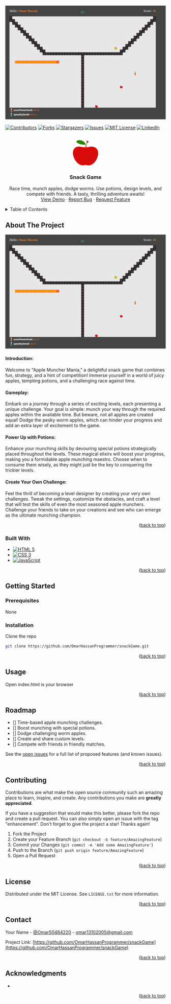 ![image](images/screenshot.png)<!-- Improved compatibility of back to top link: See: https://github.com/othneildrew/Best-README-Template/pull/73 -->
<a name="readme-top"></a>
<!--
*** Thanks for checking out the Best-README-Template. If you have a suggestion
*** that would make this better, please fork the repo and create a pull request
*** or simply open an issue with the tag "enhancement".
*** Don't forget to give the project a star!
*** Thanks again! Now go create something AMAZING! :D
-->



<!-- PROJECT SHIELDS -->
<!--
*** I'm using markdown "reference style" links for readability.
*** Reference links are enclosed in brackets [ ] instead of parentheses ( ).
*** See the bottom of this document for the declaration of the reference variables
*** for contributors-url, forks-url, etc. This is an optional, concise syntax you may use.
*** https://www.markdownguide.org/basic-syntax/#reference-style-links
-->
[![Contributors][contributors-shield]][contributors-url]
[![Forks][forks-shield]][forks-url]
[![Stargazers][stars-shield]][stars-url]
[![Issues][issues-shield]][issues-url]
[![MIT License][license-shield]][license-url]
[![LinkedIn][linkedin-shield]][linkedin-url]



<!-- PROJECT LOGO -->
<br />
<div align="center">
  <a href="https://github.com/OmarHassanProgrammer/snackGame">
    <img src="images/foods/apple.svg" alt="Logo" width="80" height="80">
  </a>

<h3 align="center">Snack Game</h3>

  <p align="center">
    Race time, munch apples, dodge worms. Use potions, design levels, and compete with friends. A tasty, thrilling adventure awaits!
    <br />
    <a href="https://omarhassanprogrammer.github.io/snackGame/">View Demo</a>
    ·
    <a href="https://github.com/omarhassanprogrammer/snackGame/issues">Report Bug</a>
    ·
    <a href="https://github.com/omarhassanprogrammer/snackGame/issues">Request Feature</a>
  </p>
</div>



<!-- TABLE OF CONTENTS -->
<details>
  <summary>Table of Contents</summary>
  <ol>
    <li>
      <a href="#about-the-project">About The Project</a>
      <ul>
        <li><a href="#built-with">Built With</a></li>
      </ul>
    </li>
    <li>
      <a href="#getting-started">Getting Started</a>
      <ul>
        <li><a href="#prerequisites">Prerequisites</a></li>
        <li><a href="#installation">Installation</a></li>
      </ul>
    </li>
    <li><a href="#usage">Usage</a></li>
    <li><a href="#roadmap">Roadmap</a></li>
    <li><a href="#contributing">Contributing</a></li>
    <li><a href="#license">License</a></li>
    <li><a href="#contact">Contact</a></li>
    <li><a href="#acknowledgments">Acknowledgments</a></li>
  </ol>
</details>



<!-- ABOUT THE PROJECT -->
## About The Project

[![Product Name Screen Shot][product-screenshot]](https://omarhassanprogrammer.github.io/snackGame/)

<h4>Introduction:</h4>
Welcome to "Apple Muncher Mania," a delightful snack game that combines fun, strategy, and a hint of competition! Immerse yourself in a world of juicy apples, tempting potions, and a challenging race against time.
<br />
<h4>Gameplay:</h4>
Embark on a journey through a series of exciting levels, each presenting a unique challenge. Your goal is simple: munch your way through the required apples within the available time. But beware, not all apples are created equal! Dodge the pesky worm apples, which can hinder your progress and add an extra layer of excitement to the game.
<br />
<h4>Power Up with Potions:</h4>
Enhance your munching skills by devouring special potions strategically placed throughout the levels. These magical elixirs will boost your progress, making you a formidable apple munching maestro. Choose when to consume them wisely, as they might just be the key to conquering the trickier levels.
<br />
<h4>Create Your Own Challenge:</h4>
Feel the thrill of becoming a level designer by creating your very own challenges. Tweak the settings, customize the obstacles, and craft a level that will test the skills of even the most seasoned apple munchers. Challenge your friends to take on your creations and see who can emerge as the ultimate munching champion.
<br />

<p align="right">(<a href="#readme-top">back to top</a>)</p>



### Built With

* [![HTML 5][HTML5.com]][HTML5-url]
* [![CSS 3][CSS3.com]][Css3-url]
* [![JavaScript][Js.com]][Js-url]

<p align="right">(<a href="#readme-top">back to top</a>)</p>



<!-- GETTING STARTED -->
## Getting Started

### Prerequisites

None

### Installation

Clone the repo
   ```sh
   git clone https://github.com/OmarHassanProgrammer/snackGame.git
   ```

<p align="right">(<a href="#readme-top">back to top</a>)</p>



<!-- USAGE EXAMPLES -->
## Usage

Open index.html is your browser

<p align="right">(<a href="#readme-top">back to top</a>)</p>



<!-- ROADMAP -->
## Roadmap

- [] Time-based apple munching challenges.
- [] Boost munching with special potions.
- [] Dodge challenging worm apples.
- [] Create and share custom levels.
- [] Compete with friends in friendly matches.

See the [open issues](https://github.com/OmarHassanProgrammer/snackGame/issues) for a full list of proposed features (and known issues).

<p align="right">(<a href="#readme-top">back to top</a>)</p>



<!-- CONTRIBUTING -->
## Contributing

Contributions are what make the open source community such an amazing place to learn, inspire, and create. Any contributions you make are **greatly appreciated**.

If you have a suggestion that would make this better, please fork the repo and create a pull request. You can also simply open an issue with the tag "enhancement".
Don't forget to give the project a star! Thanks again!

1. Fork the Project
2. Create your Feature Branch (`git checkout -b feature/AmazingFeature`)
3. Commit your Changes (`git commit -m 'Add some AmazingFeature'`)
4. Push to the Branch (`git push origin feature/AmazingFeature`)
5. Open a Pull Request

<p align="right">(<a href="#readme-top">back to top</a>)</p>



<!-- LICENSE -->
## License

Distributed under the MIT License. See `LICENSE.txt` for more information.

<p align="right">(<a href="#readme-top">back to top</a>)</p>



<!-- CONTACT -->
## Contact

Your Name - [@Omar50464220](https://twitter.com/Omar50464220) - omar13102005@gmail.com

Project Link: [https://github.com/OmarHassanProgrammer/snackGame](https://github.com/OmarHassanProgrammer/snackGame)

<p align="right">(<a href="#readme-top">back to top</a>)</p>



<!-- ACKNOWLEDGMENTS -->
## Acknowledgments

* []()

<p align="right">(<a href="#readme-top">back to top</a>)</p>



<!-- MARKDOWN LINKS & IMAGES -->
<!-- https://www.markdownguide.org/basic-syntax/#reference-style-links -->
[contributors-shield]: https://img.shields.io/github/contributors/OmarHassanProgrammer/snackGame.svg?style=for-the-badge
[contributors-url]: https://github.com/OmarHassanProgrammer/snackGame/graphs/contributors
[forks-shield]: https://img.shields.io/github/forks/OmarHassanProgrammer/snackGame.svg?style=for-the-badge
[forks-url]: https://github.com/OmarHassanProgrammer/snackGame/network/members
[stars-shield]: https://img.shields.io/github/stars/OmarHassanProgrammer/snackGame.svg?style=for-the-badge
[stars-url]: https://github.com/OmarHassanProgrammer/snackGame/stargazers
[issues-shield]: https://img.shields.io/github/issues/OmarHassanProgrammer/snackGame.svg?style=for-the-badge
[issues-url]: https://github.com/OmarHassanProgrammer/snackGame/issues
[license-shield]: https://img.shields.io/github/license/OmarHassanProgrammer/snackGame.svg?style=for-the-badge
[license-url]: https://github.com/OmarHassanProgrammer/snackGame/blob/master/LICENSE.txt
[linkedin-shield]: https://img.shields.io/badge/-LinkedIn-black.svg?style=for-the-badge&logo=linkedin&colorB=555
[linkedin-url]: https://linkedin.com/in/linkedin_username
[product-screenshot]: images/screenshot.png
[Next.js]: https://img.shields.io/badge/next.js-000000?style=for-the-badge&logo=nextdotjs&logoColor=white
[Next-url]: https://nextjs.org/
[React.js]: https://img.shields.io/badge/React-20232A?style=for-the-badge&logo=react&logoColor=61DAFB
[React-url]: https://reactjs.org/
[Vue.js]: https://img.shields.io/badge/Vue.js-35495E?style=for-the-badge&logo=vuedotjs&logoColor=4FC08D
[Vue-url]: https://vuejs.org/
[Angular.io]: https://img.shields.io/badge/Angular-DD0031?style=for-the-badge&logo=angular&logoColor=white
[Angular-url]: https://angular.io/
[Svelte.dev]: https://img.shields.io/badge/Svelte-4A4A55?style=for-the-badge&logo=svelte&logoColor=FF3E00
[Svelte-url]: https://svelte.dev/
[Laravel.com]: https://img.shields.io/badge/Laravel-FF2D20?style=for-the-badge&logo=laravel&logoColor=white
[Laravel-url]: https://laravel.com
[Bootstrap.com]: https://img.shields.io/badge/Bootstrap-563D7C?style=for-the-badge&logo=bootstrap&logoColor=white
[Bootstrap-url]: https://getbootstrap.com
[JQuery.com]: https://img.shields.io/badge/jQuery-0769AD?style=for-the-badge&logo=jquery&logoColor=white
[JQuery-url]: https://jquery.com 
[Js.com]: https://img.shields.io/badge/JavaScript-000000?style=for-the-badge&logo=javascript&logoColor=F0DB4F
[Js-url]: http://vanilla-js.com/
[CSS3.com]: https://img.shields.io/badge/CSS3-000000?style=for-the-badge&logo=css3&logoColor=264de4
[CSS3-url]: https://www.tutorialspoint.com/css/css3_tutorial.htm
[HTML5.com]: https://img.shields.io/badge/HTML5-000000?style=for-the-badge&logo=html5&logoColor=e34c26
[HTML5-url]: https://en.wikipedia.org/wiki/HTML5
